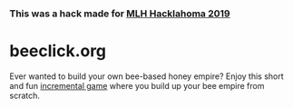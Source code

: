 ### This was a hack made for [MLH Hacklahoma 2019](https://devpost.com/software/bee-clicker)

# beeclick.org
Ever wanted to build your own bee-based honey empire? Enjoy this short and fun [incremental game](https://en.wikipedia.org/wiki/Incremental_game) where you build up your bee empire from scratch.
